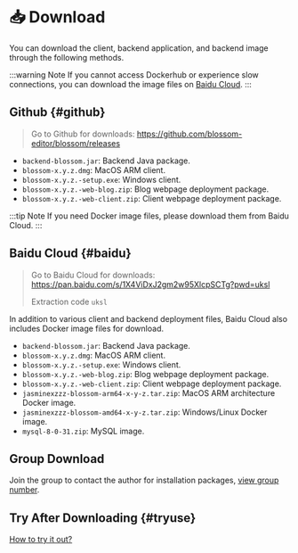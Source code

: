 <script setup lang="ts">
import { onMounted } from 'vue'
import { info } from '../../scripts/stat-api'

onMounted(() => {
  info()
})
</script>

# 📥 Download

You can download the client, backend application, and backend image through the following methods.

:::warning Note
If you cannot access Dockerhub or experience slow connections, you can download the image files on [Baidu Cloud](./download#baidu).
:::

## Github {#github}

> Go to Github for downloads: https://github.com/blossom-editor/blossom/releases

<bl-img src="../../imgs/deploy/download_github.png" width="200px"/>

- `backend-blossom.jar`: Backend Java package.
- `blossom-x.y.z.dmg`: MacOS ARM client.
- `blossom-x.y.z.-setup.exe`: Windows client.
- `blossom-x.y.z.-web-blog.zip`: Blog webpage deployment package.
- `blossom-x.y.z.-web-client.zip`: Client webpage deployment package.

:::tip Note
If you need Docker image files, please download them from Baidu Cloud.
:::

## Baidu Cloud {#baidu}

> Go to Baidu Cloud for downloads: https://pan.baidu.com/s/1X4ViDxJ2gm2w95XlcpSCTg?pwd=uksl
>
> Extraction code `uksl`

<bl-img src="../../imgs/deploy/download_baidu.png" width="300px"/>

In addition to various client and backend deployment files, Baidu Cloud also includes Docker image files for download.

- `backend-blossom.jar`: Backend Java package.
- `blossom-x.y.z.dmg`: MacOS ARM client.
- `blossom-x.y.z.-setup.exe`: Windows client.
- `blossom-x.y.z.-web-blog.zip`: Blog webpage deployment package.
- `blossom-x.y.z.-web-client.zip`: Client webpage deployment package.
- `jasminexzzz-blossom-arm64-x-y-z.tar.zip`: MacOS ARM architecture Docker image.
- `jasminexzzz-blossom-amd64-x-y-z.tar.zip`: Windows/Linux Docker image.
- `mysql-8-0-31.zip`: MySQL image.

## Group Download

Join the group to contact the author for installation packages, [view group number](./contact).

## Try After Downloading {#tryuse}

[How to try it out?](../tryuse)